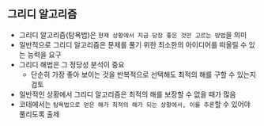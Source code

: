 ## 그리디 알고리즘
- 그리디 알고리즘(탐욕법)은 `현재 상황에서 지금 당장 좋은 것만 고르는 방법`을 의미
- 일반적으로 그리디 알고리즘은 문제를 풀기 위한 최소한의 아이디어를 떠올릴 수 있는 능력을 요구
- 그리디 해법은 그 정당성 분석이 중요
    - 단순히 가장 좋아 보이는 것을 반복적으로 선택해도 최적의 해를 구할 수 있는지 검토
- 일반적인 상황에서 그리디 알고리즘은 최적의 해를 보장할 수 없을 때가 많음
- 코테에서는 `탐욕법으로 얻은 해가 최적의 해가 되는 상황에서, 이를 추론`할 수 있어야 풀리도록 출제
